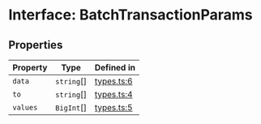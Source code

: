 # Interface: BatchTransactionParams

## Properties

| Property | Type | Defined in |
| ------ | ------ | ------ |
| `data` | `string`[] | [types.ts:6](https://github.com/aditya172926/token_batch_sdk/blob/f017015ea039265e401cbb015c09cbee459a4b00/src/types.ts#L6) |
| `to` | `string`[] | [types.ts:4](https://github.com/aditya172926/token_batch_sdk/blob/f017015ea039265e401cbb015c09cbee459a4b00/src/types.ts#L4) |
| `values` | `BigInt`[] | [types.ts:5](https://github.com/aditya172926/token_batch_sdk/blob/f017015ea039265e401cbb015c09cbee459a4b00/src/types.ts#L5) |
